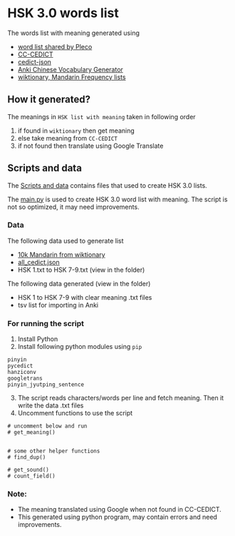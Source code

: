 # HSK 3.0 words list

The words list with meaning generated using
- [word list shared by Pleco](https://plecoforums.com/threads/hsk-3-0-flashcards.6706/)
- [CC-CEDICT](https://cc-cedict.org/wiki/)
- [cedict-json](https://github.com/krmanik/cedict-json)
- [Anki Chinese Vocabulary Generator](https://github.com/krmanik/Anki-Chinese-Vocabulary-Generator)
- [wiktionary, Mandarin Frequency lists](https://en.wiktionary.org/wiki/Appendix:Mandarin_Frequency_lists)

## How it generated?
The meanings in `HSK list with meaning` taken in following order
1. if found in `wiktionary` then get meaning
2. else take meaning from `CC-CEDICT` 
3. if not found then translate using Google Translate


## Scripts and data
The [Scripts and data](https://github.com/krmanik/HSK-3.0-words-list/tree/main/Scripts%20and%20data) contains files that used to create HSK 3.0 lists.

The [main.py](https://github.com/krmanik/HSK-3.0-words-list/blob/main/Scripts%20and%20data/main.py) is used to create HSK 3.0 word list with meaning. The script is not so optimized, it may need improvements.

### Data
The following data used to generate list
- [10k Mandarin from wiktionary](https://github.com/krmanik/HSK-3.0-words-list/blob/main/Scripts%20and%20data/10k%20Mandarin.txt)
- [all_cedict.json](https://github.com/krmanik/HSK-3.0-words-list/blob/main/Scripts%20and%20data/all_cedict.json)
- HSK 1.txt to HSK 7-9.txt (view in the folder)

The following data generated (view in the folder)
- HSK 1 to HSK 7-9 with clear meaning .txt files 
- tsv list for importing in Anki

### For running the script
1. Install Python
2. Install following python modules using `pip`

```
pinyin
pycedict
hanziconv
googletrans
pinyin_jyutping_sentence
```
3. The script reads characters/words per line and fetch meaning. Then it write the data .txt files
4. Uncomment functions to use the script
```
# uncomment below and run
# get_meaning()


# some other helper functions
# find_dup()

# get_sound()
# count_field()
```

### Note:
- The meaning translated using Google when not found in CC-CEDICT.
- This generated using python program, may contain errors and need improvements.
